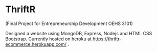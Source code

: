 # ThriftR 
(Final Project for Entrepreneurship Development OEHS 3101)

Designed a website using MongoDB, Express, Nodejs and HTML CSS Bootstrap. Currently hosted on heroku at https://thriftr-ecommerce.herokuapp.com/ .

